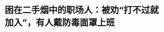 <!DOCTYPE html>
<html lang="zh-CN">

<head>
    
<title>困在二手烟中的职场人：被劝“打不过就加入”，有人戴防毒面罩上班_腾讯新闻</title>
<meta name="keywords" content="二手烟,吸烟者,职场人,吸烟,张伟,林然,防毒面罩,徐娇,职业病,办公室,电子烟">
<meta name="description" content="张伟把“烟囱”比作自己的工作环境。 那是一个能容纳四五个人的小办公室，除了张伟，其他三位同事都有抽烟的习惯。一支接着一支，吞云吐雾，从早上8点到岗，到下午5点下班，不吸烟的张伟常常被熏得“头发懵”“喉咙发紧”。 虽然公司明令“禁止室内抽烟”，并在三楼设置了专门的抽烟区，这些规定人人都能看到，但鲜有人当真...">
<meta name="author" content="腾讯网">
<meta name="copyright" content="Copyright 1998 - 2025 Tencent. All Rights Reserved">
<meta property="og:type" content="news" />

<meta property="og:title" content="困在二手烟中的职场人：被劝“打不过就加入”，有人戴防毒面罩上班_腾讯新闻" />
<meta property="og:description" content="张伟把“烟囱”比作自己的工作环境。 那是一个能容纳四五个人的小办公室，除了张伟，其他三位同事都有抽烟的习惯。一支接着一支，吞云吐雾，从早上8点到岗，到下午5点下班，不吸烟的张伟常常被熏得“头发懵”“喉咙发紧”。 虽然公司明令“禁止室内抽烟”，并在三楼设置了专门的抽烟区，这些规定人人都能看到，但鲜有人当真..." />
<meta property="og:url" content="https://news.qq.com/rain/a/20250531A02JAP00" />
<meta property="og:image" content="https://inews.gtimg.com/om_ls/Olgl9j-dO_WY4WX8f9vGonDrP_nBCJdDTtqTgLY-EicxIAA_640330/0" />
<meta property="article:author" content="长报道" />
<meta property="article:published_time" content="2025-05-31 08:22:10" />
<meta property="category" content="career" />

<meta name="baidu-site-verification" content="jJeIJ5X7pP" />
    <meta charset="utf-8" />
<meta http-equiv="X-UA-Compatible" content="IE=Edge" />
<meta name="viewport" content="width=device-width, initial-scale=1, shrink-to-fit=no" />
<link rel="dns-prefetch" href="mat1.gtimg.com">
<link rel="dns-prefetch" href="i.news.qq.com">
<link rel="shortcut icon" href="https://mat1.gtimg.com/qqcdn/qqindex2021/favicon.ico">
<script nomodule="true" src="https://mat1.gtimg.com/qqcdn/qqindex2021/common-static/20240515201444/core3-37-1.min.js"></script>
<script>
  try {
    if (!window.IntersectionObserver) {
      var observerScript = document.createElement('script');
      observerScript.src = "https://mat1.gtimg.com/qqcdn/qqindex2021/common-static/20241024141058/intersection-observer-polyfill.js";
      document.head.appendChild(observerScript);
    }
  } catch (error) {}
</script>

<script>
  try {
    if (!Element.prototype.scrollTo) {
      var scrollScript = document.createElement('script');
      scrollScript.src = "https://mat1.gtimg.com/qqcdn/qqindex2021/common-static/20241025153001/scroll-behavior-polyfill.js";
      document.head.appendChild(scrollScript);
    }
  } catch (error) {}
</script>
<script>
  try {
    if ('scrollRestoration' in window.history) {
      window.history.scrollRestoration = 'manual';
    }
    window.isPcClient = Boolean(window.electron) && (
      window.navigator.userAgent.indexOf('pc-client') > 0 ||
      window.navigator.userAgent.indexOf('TencentNews') > 0
    );
  } catch {}
</script>
<script>
  try {
    if (window.isPcClient) {
      var bodyStyle = document.createElement('style');
      bodyStyle.innerText = 'body{ zoom: 0.95 }';
      document.head.appendChild(bodyStyle);
    }
  } catch {}
</script>
<script>
  window.DATA = {"url":"https://view.inews.qq.com/a/20250531A02JAP00","article_id":"20250531A02JAP00","article_type":"0","title":"困在二手烟中的职场人：被劝“打不过就加入”，有人戴防毒面罩上班","desc":"张伟把“烟囱”比作自己的工作环境。 那是一个能容纳四五个人的小办公室，除了张伟，其他三位同事都有抽烟的习惯。一支接着一支，吞云吐雾，从早上8点到岗，到下午5点下班，不吸烟的张伟常常被熏得“头发懵”“喉咙发紧”。 虽然公司明令“禁止室内抽烟”，并在三楼设置了专门的抽烟区，这些规定人人都能看到，但鲜有人当真...","iNewsRecommendLevel":1,"abstract":"张伟把“烟囱”比作自己的工作环境。 那是一个能容纳四五个人的小办公室，除了张伟，其他三位同事都有抽烟的习惯。一支接着一支，吞云吐雾，从早上8点到岗，到下午5点下班，不吸烟的张伟常常被熏得“头发懵”“喉咙发紧”。 虽然公司明令“禁止室内抽烟”，并在三楼设置了专门的抽烟区，这些规定人人都能看到，但鲜有人当真...","catalog1":"career","ad_channel_sign":"news","introduction":"","media":"长报道","media_id":"19479668","pubtime":"2025-05-31 08:22:10","comment_id":"8416362717","political":0,"cmsId":"20250531A02JAP00","cms_id":"20250531A02JAP00","closeAllAd":0,"closeAllFavorite":false,"originContent":{"directory":{"ai_list":[{"desc":"【1】“像活在烟囱里”","link":"AIPOS_0"},{"desc":"【2】二手烟，三手烟","link":"AIPOS_1"},{"desc":"【3】沉默的大多数","link":"AIPOS_2"},{"desc":"【4】反击之路","link":"AIPOS_3"}],"enable":2,"list":null},"key_points_show":["职场人普遍面临二手烟困扰，如张伟在办公室被熏得头发懵、喉咙发紧。","尽管公司明令禁止室内抽烟，但实际执行情况不佳，多靠同事间互相体谅。","为此，有人尝试戴防毒面罩、使用湿纸巾或空气净化器等方法应对二手烟。","然而，许多人因顾虑工作发展、避免争端或吸烟者地位，选择忍耐或躲避。","职场二手烟问题引发关注，呼吁加强企业监管和吸烟者自律。"],"text":"\u003cdiv class=\"rich_media_content\"\u003e\u003cp\u003e张伟把“烟囱”比作自己的工作环境。\u003c/p\u003e\u003cp\u003e\u003c/p\u003e\u003cp\u003e那是一个能容纳四五个人的小办公室，除了张伟，其他三位同事都有抽烟的习惯。一支接着一支，吞云吐雾，从早上8点到岗，到下午5点下班，不吸烟的张伟常常被熏得“头发懵”“喉咙发紧”。\u003c/p\u003e\u003cp\u003e\u003c/p\u003e\u003cp\u003e虽然公司明令“禁止室内抽烟”，并在三楼设置了专门的抽烟区，这些规定人人都能看到，但鲜有人当真。\u003c/p\u003e\u003cp\u003e\u003c/p\u003e\u003cp\u003e小办公室中执行规定难，多靠同事间互相体谅，张伟曾尝试与同事沟通，但“寡不敌众”，换来的是同事一笑了之，甚至置之不理。就连领导也无奈表示，“打不过就加入吧”。\u003c/p\u003e\u003cp\u003e\u003c/p\u003e\u003cp\u003e在受二手烟侵扰的第二年，张伟选择戴防毒面罩上班，虽然佩戴时间长后，会有些许不适感，但是确实帮他阻隔不少烟味。\u003c/p\u003e\u003cp\u003e\u003c/p\u003e\u003cp\u003e5月31日，是世界无烟日。九派新闻调查发现，张伟的困境是广泛存在的现象。据世界卫生组织统计，每年约120万非吸烟者因二手烟暴露死亡，其中许多与工作场所暴露相关。\u003c/p\u003e\u003cp style=\"text-align: center\" data-exeditor-arbitrary-box=\"image-box\"\u003e\u003c!--IMG_0--\u003e\u003c/p\u003e\u003cp class=\"qqnews_image_desc\" style=\"color: #666; font-size: 14px; text-align: center\"\u003e办公室二手烟。图/VCG\u003c/p\u003e\u003cp\u003e\u003c/p\u003e\u003cp\u003e那些被“二手烟”困住的职场人，用各自的方式对抗着无形的健康威胁。有受访者尝试用湿纸巾将自己的鼻腔堵住；还有人自带空气净化器和白醋消解味道；甚至有人尝试打举报电话，但碍于工作发展、避免争端、抑或吸烟者的地位，大多数人只能选择忍耐或“躲避”。\u003c/p\u003e\u003cp\u003e\u003c/p\u003e\u003cp\u003e青年演员徐娇也在一次采访中提起被职场二手烟侵扰的经历，她把二手烟问题形象地比作“房间里的大象”，很多人对此都深恶痛绝，但又无可奈何。\u003c/p\u003e\u003cp\u003e\u003c/p\u003e\u003cp\u003e她用“被默许的霸凌”来形容这种现象，“一般都是抽烟者相对拥有权力，他们不会把二手烟当回事，也不会注意到其他人的感受，如果碰到的吸烟者很蛮横，保护好自己才是第一位。” \u003c/p\u003e\u003cp\u003e\u003c/p\u003e\u003cp\u003e\u003cstrong\u003e【1】“像活在烟囱里”\u003c/strong\u003e\u003c/p\u003e\u003cp\u003e\u003c/p\u003e\u003cp\u003e从踏出家门的那一刻起，林然就开始了一场无声的“躲避战”。\u003c/p\u003e\u003cp\u003e\u003c/p\u003e\u003cp\u003e清晨的地铁口是她的第一道防线。离家最近的地铁站门口，有几个早餐铺，常有叼着烟的中年男人聚在一起吞云吐雾，她屏住呼吸，加快脚步绕开。不赶时间的时候，她还会选择离家更远的一站，宁愿多走十分钟也不愿从那片烟雾中穿过。\u003c/p\u003e\u003cp\u003e\u003c/p\u003e\u003cp\u003e写字楼电梯里，同事身上残留的烟味让她下意识侧身避开，但真正的“战场”在办公室，正对着工位的那扇紧闭的玻璃门后腾起灰白的烟雾，让林然很焦虑。\u003c/p\u003e\u003cp\u003e\u003c/p\u003e\u003cp\u003e林然工位所在的平层可以容纳30多人，虽有禁烟标志和吸烟区，但公司部分领导阶层，或以吸烟区太远为由，抑或无视这些规则，常常聚在会议室里吸烟，“虽然他们会把门关上，但是烟味会顺着门缝传到工位”。\u003c/p\u003e\u003cp\u003e\u003c/p\u003e\u003cp\u003e周周的“躲避”比林然开始得晚一些，她把上午的上班时间称作“空气最清新的时候”。但午休时间一至，吸烟的人便端着茶杯，点燃香烟，一直持续到下班时分。\u003c/p\u003e\u003cp\u003e\u003c/p\u003e\u003cp\u003e午餐时间最令周周窒息，每当点餐后准备在办公室用餐时，吸烟的人便开始聚集大肆地抽烟，“我都感觉失去了味觉”。再加上周周所在的平层通风效果差，烟味混杂着各种难闻的气味，令她直呼“头晕到不行”。\u003c/p\u003e\u003cp\u003e\u003c/p\u003e\u003cp style=\"text-align: center\" data-exeditor-arbitrary-box=\"image-box\"\u003e\u003c!--IMG_1--\u003e\u003c/p\u003e\u003cp class=\"qqnews_image_desc\" style=\"color: #666; font-size: 14px; text-align: center\"\u003e周周办公室的人在会议室聚集抽烟。图/受访者提供\u003c/p\u003e\u003cp\u003e\u003c/p\u003e\u003cp\u003e“像接力赛一样。”张伟这样形容他自己所在办公室的吸烟状况。在他所在的四人办公室中，三位男同事轮番吸烟，让狭小的空间终日烟雾缭绕。\u003c/p\u003e\u003cp\u003e\u003c/p\u003e\u003cp\u003e虽然公司明令禁烟并设置了专门吸烟区，但这些规定在小办公室里形同虚设。他跟同事沟通过，也向领导反映过，“领导说实在不行，‘打不过就加入’”，在那样的环境中工作，张伟感觉自己“活在烟囱里一样”。\u003c/p\u003e\u003cp\u003e\u003c/p\u003e\u003cp\u003e\u003cstrong\u003e【2】二手烟，三手烟\u003c/strong\u003e\u003c/p\u003e\u003cp\u003e\u003c/p\u003e\u003cp\u003e频繁的办公室二手烟吸入，为职场人带来了一系列的健康隐患。\u003c/p\u003e\u003cp\u003e\u003c/p\u003e\u003cp\u003e依依现在一闻到烟味就会忍不住咳嗽，一段时间后她发现，每当吸入过多二手烟后，自己还出现了胃胀气，“我咨询过医生是不是因为二手烟造成的，医生说主要是心理上的问题。”\u003c/p\u003e\u003cp\u003e\u003c/p\u003e\u003cp\u003e雯雯短暂地闻到烟味时，仅仅只是产生厌恶的情绪，直到后面长期被迫吸入二手烟，不仅心烦意乱，而且无法集中注意力工作，头痛、呼吸急促、咳嗽、嗓子疼等各种症状产生，“只想快点远离目前的环境。”\u003c/p\u003e\u003cp\u003e\u003c/p\u003e\u003cp\u003e除了心理上带来的压力，不少受访者提到二手烟给自己造成的危害时，都难掩痛楚，呼吸不顺畅、糟糕的皮肤、掉头发严重等，周周自称是一位对味道不敏感的人，但是因为长时间吸食二手烟，导致她现在对烟味异常敏感，甚至能识别生活中的“三手烟”，下班后闻到带回家的烟味，她只能痛苦地“猛洗澡”。\u003c!--MID_AD_0--\u003e\u003c!--EOP_0--\u003e\u003c/p\u003e\u003c!--MID_ARTICLE_AD_0--\u003e\u003c!--PARAGRAPH_0--\u003e\u003cp\u003e\u003c/p\u003e\u003cp\u003e据\u003c!--SECURE_LINK_BEGIN_0--\u003e世界卫生组织\u003c!--SECURE_LINK_END_0--\u003e统计，每年约120万非吸烟者因二手烟死亡，其中许多与工作场所暴露相关。另据2018年中国成人烟草调查结果，非吸烟者的二手烟暴露率为68.1%。50.9%的室内工作者在工作场所看到有人吸烟。长期暴露在二手烟下，\u003c!--SECURE_LINK_BEGIN_1--\u003e肺癌\u003c!--SECURE_LINK_END_1--\u003e、心血管疾病、呼吸系统疾病的风险会显著上升。\u003c!--MID_AD_1--\u003e\u003c!--EOP_1--\u003e\u003c/p\u003e\u003c!--MID_ARTICLE_AD_1--\u003e\u003c!--PARAGRAPH_1--\u003e\u003cp\u003e\u003c/p\u003e\u003cp\u003e吸烟不仅给办公室职员带来二手烟的危害，当被迫吸入二手烟的人将烟味带到其他场所时，三手烟的威胁也随之扩散，进一步侵蚀人们的健康。  \u003c/p\u003e\u003cp\u003e\u003c/p\u003e\u003cp\u003e三手烟是指烟雾残留在物体表面、灰尘甚至衣物上的有毒化学物质，它们会长期存在并持续释放有害成分。张伟对此深有体会，长期吸入二手烟不仅导致他频繁咳嗽、喉咙多痰，下班后衣服和头发上还总是沾满烟味。\u003c/p\u003e\u003cp\u003e\u003c/p\u003e\u003cp\u003e更令他担忧的是，这些残留的有害物质可能会被带回家中，无形中影响孩子的健康。为了让三手烟的危害降到最低，张伟特意准备了一套“工服”放在办公室里，“只要在我办公室里，早上一来我就先去厕所换上它，这样可能对下班影响会小一些，一周再带回家洗一次。”\u003c/p\u003e\u003cp\u003e\u003c/p\u003e\u003cp\u003e\u003cstrong\u003e【3】沉默的大多数\u003c/strong\u003e\u003c/p\u003e\u003cp\u003e\u003c/p\u003e\u003cp\u003e通常情况下，如果能用沟通的方式改善情况，大多数人不会因为二手烟的问题选择离职。\u003c/p\u003e\u003cp\u003e\u003c/p\u003e\u003cp\u003e周周因为办公室二手烟的问题，曾向领导提过两次意见。她记得那时，为了引起老板重视，她刻意夸大了自己的身体不适感，“我跟他说我是鼻炎加咽炎，其实我本人是没有的，但是我希望他可以考虑一下员工的身体健康，尝试说服他。”但并没有任何后续。\u003c/p\u003e\u003cp\u003e\u003c/p\u003e\u003cp\u003e尤其当身边的同事稀松平常地去对待办公室里吸烟的人，反而让她产生了严重的自我怀疑，“我在想是我太矫情了吗？还是我把这件事情看得太严重了？为什么只有我的反应那么大？”\u003c/p\u003e\u003cp\u003e\u003c/p\u003e\u003cp\u003e一段时间后她发现，不是大家能忍受，而是不敢反驳。她记得第一次向领导反馈后，她在微信朋友圈发布了一条仅公司同事可见的动态：“平等地讨厌每一个让我吸二手烟的人”。这条动态获得了许多同事的点赞，“就连没有加微信的同事，经过别的同事看到之后，都特意来加我，就为了给我点赞。”\u003c!--MID_AD_2--\u003e\u003c!--EOP_2--\u003e\u003c/p\u003e\u003c!--MID_ARTICLE_AD_2--\u003e\u003c!--PARAGRAPH_2--\u003e\u003cp\u003e\u003c/p\u003e\u003cp\u003e而同事这种反应，更令周周感到困扰，“为什么大家要那么迂回？吸烟的人很团结，我们却根本不团结。”\u003c/p\u003e\u003cp\u003e\u003c/p\u003e\u003cp\u003e当她第二次向老板提出意见时，她意识到这件事情根本不会改善，“要么就是我独自忍耐，要么就是我离开这里。”\u003c/p\u003e\u003cp\u003e\u003c/p\u003e\u003cp\u003e九派新闻调查发现，周周的遭遇折射出职场二手烟问题的普遍困境，尽管多地禁烟法规涵盖室内公共场所，但企业监管常流于形式；吸烟者多为管理层，普通员工因惧怕未知的后果而选择忍耐；多数人期待“别人出头”，导致维权力量分散。\u003c/p\u003e\u003cp\u003e\u003c/p\u003e\u003cp\u003e林然佩服周周能勇于离开的勇气，她告诉九派新闻，面对办公室吸烟的领导，她自称是“沉默的大多数”。林然也不是没有想过办法，她尝试过戴着口罩上班，还购买了空气净化器，但只能起到短暂的疏解效果。\u003c/p\u003e\u003cp\u003e\u003c/p\u003e\u003cp\u003e张伟也尝试过跟办公室吸烟的同事沟通，而同事往往是一笑了之，要不就是置之不理，“甚至还产生了破窗效应。其他部门的同事会专门来我们这吸烟。”\u003c/p\u003e\u003cp\u003e\u003c/p\u003e\u003cp\u003e面对这种像烟囱一样的环境，他想着“既然改变不了环境，我只能改变自己”，受二手烟侵扰一年后他选择戴防毒面罩上班，虽然佩戴时间长后，会有些许不适感，但是确实帮他阻隔不少烟味。\u003c/p\u003e\u003cp\u003e\u003c/p\u003e\u003cp style=\"text-align: center\" data-exeditor-arbitrary-box=\"image-box\"\u003e\u003c!--IMG_2--\u003e\u003c/p\u003e\u003cp class=\"qqnews_image_desc\" style=\"color: #666; font-size: 14px; text-align: center\"\u003e张伟佩戴防毒面罩。图/受访者提供\u003c/p\u003e\u003cp\u003e\u003c/p\u003e\u003cp\u003e“戴上当天尽量就在屋里拿下来，而且面罩里的滤棉最多使用一周就需要更换，用一周那个上面就特别黄。”张伟算过一笔账，一套防毒面罩，加上更换内里，两三个月100元左右的支出就能换得暂时的“清新”，不失为一种解决办法。\u003c/p\u003e\u003cp\u003e\u003c/p\u003e\u003cp\u003e\u003cstrong\u003e【4】反击之路\u003c/strong\u003e\u003c/p\u003e\u003cp\u003e\u003c/p\u003e\u003cp\u003e事实上，近年来当职场二手烟的话题被不断提起时，总有人试图为其寻找“合理”的解释——“小公司才这样”“男领导多的环境没办法”。但周周深知，这不过是另一种形式的逃避。\u003c/p\u003e\u003cp\u003e\u003c/p\u003e\u003cp\u003e她记得自己将二手烟困扰发到社交平台的那天，收到了来自天南地北的留言，他们晒出和周周一样的困扰，“不同地址、不同公司的人，他们都有出来证明，这些条件根本不是决定办公室有没有人吸烟的条件，是这个人有没有素质而已。跟性别和办公规模根本没有任何关系。”\u003c!--MID_AD_3--\u003e\u003c!--EOP_3--\u003e\u003c/p\u003e\u003c!--MID_ARTICLE_AD_3--\u003e\u003c!--PARAGRAPH_3--\u003e\u003cp\u003e\u003c/p\u003e\u003cp\u003e青年演员徐娇也在一次采访中提起被职场二手烟侵扰的经历，她把二手烟问题形象地比作“房间里的大象”，很多人对此都深恶痛绝，但又无可奈何。\u003c/p\u003e\u003cp\u003e\u003c/p\u003e\u003cp\u003e她甚至用“被默许的霸凌”来形容这种现象，“一般都是抽烟者相对拥有权力，他们不会把二手烟当回事，也不会注意到其他人的感受，如果碰到的吸烟者很蛮横，保护好自己才是第一位。”  \u003c/p\u003e\u003cp\u003e\u003c/p\u003e\u003cp\u003e在采访中，许多职场人表达了类似的困扰。他们厌恶二手烟，却因顾虑工作发展、害怕引发冲突，或碍于吸烟者的地位，最终选择沉默或躲避。\u003c/p\u003e\u003cp\u003e\u003c/p\u003e\u003cp\u003e但也有人不甘于被动忍受。张伟的同事就是其中之一。张伟在办公室忍受了近三年的二手烟，直到一位新同事的到来改变了局面。他记得，女同事入职第一天，在了解到办公室的吸烟情况后，直接翻开员工手册，向吸烟者宣读规定：“如果不在固定场所吸烟，或流动吸烟，被拍到举报后会纳入考核并扣分。”\u003c!--MID_AD_4--\u003e\u003c!--EOP_4--\u003e\u003c/p\u003e\u003c!--MID_ARTICLE_AD_4--\u003e\u003c!--PARAGRAPH_4--\u003e\u003cp\u003e\u003c/p\u003e\u003cp\u003e规定中的“考核”，恰恰与每个人的工资挂钩。\u003c/p\u003e\u003cp\u003e\u003c/p\u003e\u003cp\u003e令人意外的是，这条被长期忽视的规定竟产生了立竿见影的效果。曾经在办公室“吞云吐雾”的三位同事，因有人站出来发声，不再选择在办公室内抽烟，甚至有同事因吸烟区太远，而减少了吸烟的频率。“有同事说，现在一天平均少抽5支烟。”张伟说。\u003c/p\u003e\u003cp\u003e\u003c/p\u003e\u003cp\u003e“当时我看到她拿出员工手册，我还在想，我当时怎么没有想到？我回去也翻一翻。”张伟欣喜地说。\u003c/p\u003e\u003cp\u003e\u003c/p\u003e\u003cp\u003e（以上受访者均为化名）\u003c/p\u003e\u003cp\u003e\u003c/p\u003e\u003cp\u003e九派新闻记者 李恺 实习记者 黄锦鹏\u003c/p\u003e\u003cp\u003e编辑 万璇  付珊\u003c/p\u003e\u003cp\u003e【来源：九派新闻】\u003c/p\u003e\u003cdiv powered-by=\"qqnews_ex-editor\"\u003e\u003c/div\u003e\u003cstyle\u003e.rich_media_content{--news-tabel-th-night-color: #444444;--news-font-day-color: #333;--news-font-night-color: #d9d9d9;--news-bottom-distance: 22px}.rich_media_content p:not([data-exeditor-arbitrary-box=image-box]){letter-spacing:.5px;line-height:30px;margin-bottom:var(--news-bottom-distance);word-wrap:break-word}.rich_media_content{color:var(--news-font-day-color);font-size:18px}@media(prefers-color-scheme:dark){body:not([data-weui-theme=light]):not([dark-mode-disable=true]) .rich_media_content p:not([data-exeditor-arbitrary-box=image-box]){letter-spacing:.5px;line-height:30px;margin-bottom:var(--news-bottom-distance);word-wrap:break-word}body:not([data-weui-theme=light]):not([dark-mode-disable=true]) .rich_media_content{color:var(--news-font-night-color)}}.data_color_scheme_dark .rich_media_content p:not([data-exeditor-arbitrary-box=image-box]){letter-spacing:.5px;line-height:30px;margin-bottom:var(--news-bottom-distance);word-wrap:break-word}.data_color_scheme_dark .rich_media_content{color:var(--news-font-night-color)}.data_color_scheme_dark .rich_media_content{font-size:18px}.rich_media_content p[data-exeditor-arbitrary-box=image-box]{margin-bottom:11px}.rich_media_content\u003ediv:not(.qnt-video),.rich_media_content\u003esection{margin-bottom:var(--news-bottom-distance)}.rich_media_content hr{margin-bottom:var(--news-bottom-distance)}.rich_media_content .link_list{margin:0;margin-top:20px;min-height:0!important}.rich_media_content blockquote{background:#f9f9f9;border-left:6px solid #ccc;margin:1.5em 10px;padding:.5em 10px}.rich_media_content blockquote p{margin-bottom:0!important}.data_color_scheme_dark .rich_media_content blockquote{background:#323232}@media(prefers-color-scheme:dark){body:not([data-weui-theme=light]):not([dark-mode-disable=true]) .rich_media_content blockquote{background:#323232}}.rich_media_content ol[data-ex-list]{--ol-start: 1;--ol-list-style-type: decimal;list-style-type:none;counter-reset:olCounter calc(var(--ol-start,1) - 1);position:relative}.rich_media_content ol[data-ex-list]\u003eli\u003e:first-child::before{content:counter(olCounter,var(--ol-list-style-type)) '. ';counter-increment:olCounter;font-variant-numeric:tabular-nums;display:inline-block}.rich_media_content ul[data-ex-list]{--ul-list-style-type: circle;list-style-type:none;position:relative}.rich_media_content ul[data-ex-list].nonUnicode-list-style-type\u003eli\u003e:first-child::before{content:var(--ul-list-style-type) ' ';font-variant-numeric:tabular-nums;display:inline-block;transform:scale(0.5)}.rich_media_content ul[data-ex-list].unicode-list-style-type\u003eli\u003e:first-child::before{content:var(--ul-list-style-type) ' ';font-variant-numeric:tabular-nums;display:inline-block;transform:scale(0.8)}.rich_media_content ol:not([data-ex-list]){padding-left:revert}.rich_media_content ul:not([data-ex-list]){padding-left:revert}.rich_media_content table{display:table;border-collapse:collapse;margin-bottom:var(--news-bottom-distance)}.rich_media_content table th,.rich_media_content table td{word-wrap:break-word;border:1px solid #ddd;white-space:nowrap;padding:2px 5px}.rich_media_content table th{font-weight:700;background-color:#f0f0f0;text-align:left}.rich_media_content table p{margin-bottom:0!important}.data_color_scheme_dark .rich_media_content table th{background:var(--news-tabel-th-night-color)}@media(prefers-color-scheme:dark){body:not([data-weui-theme=light]):not([dark-mode-disable=true]) .rich_media_content table th{background:var(--news-tabel-th-night-color)}}.rich_media_content .qqnews_image_desc,.rich_media_content p[type=om-image-desc]{line-height:20px!important;text-align:center!important;font-size:14px!important;color:#666!important}.rich_media_content div[data-exeditor-arbitrary-box=wrap]:not([data-exeditor-arbitrary-box-special-style]){max-width:100%}.rich_media_content .qqnews-content{--wmfont: 0;--wmcolor: transparent;font-size:var(--wmfont);color:var(--wmcolor);line-height:var(--wmfont)!important;margin-bottom:var(--wmfont)!important}.rich_media_content .qqnews_sign_emphasis{background:#f7f7f7}.rich_media_content .qqnews_sign_emphasis ol{word-wrap:break-word;border:none;color:#5c5c5c;line-height:28px;list-style:none;margin:14px 0 6px;padding:16px 15px 4px}.rich_media_content .qqnews_sign_emphasis p{margin-bottom:12px!important}.rich_media_content .qqnews_sign_emphasis ol\u003eli\u003ep{padding-left:30px}.rich_media_content .qqnews_sign_emphasis ol\u003eli{list-style:none}.rich_media_content .qqnews_sign_emphasis ol\u003eli\u003ep:first-child::before{margin-left:-30px;content:counter(olCounter,decimal) ''!important;counter-increment:olCounter!important;font-variant-numeric:tabular-nums!important;background:#37f;border-radius:2px;color:#fff;font-size:15px;font-style:normal;text-align:center;line-height:18px;width:18px;height:18px;margin-right:12px;position:relative;top:-1px}.data_color_scheme_dark .rich_media_content .qqnews_sign_emphasis{background:#262626}.data_color_scheme_dark .rich_media_content .qqnews_sign_emphasis ol\u003eli\u003ep{color:#a9a9a9}@media(prefers-color-scheme:dark){body:not([data-weui-theme=light]):not([dark-mode-disable=true]) .rich_media_content .qqnews_sign_emphasis{background:#262626}body:not([data-weui-theme=light]):not([dark-mode-disable=true]) .rich_media_content .qqnews_sign_emphasis ol\u003eli\u003ep{color:#a9a9a9}}.rich_media_content h1,.rich_media_content h2,.rich_media_content h3,.rich_media_content h4,.rich_media_content h5,.rich_media_content h6{margin-bottom:var(--news-bottom-distance);font-weight:700}.rich_media_content h1{font-size:20px}.rich_media_content h2,.rich_media_content h3{font-size:19px}.rich_media_content h4,.rich_media_content h5,.rich_media_content h6{font-size:18px}.rich_media_content li:empty{display:none}.rich_media_content ul,.rich_media_content ol{margin-bottom:var(--news-bottom-distance)}.rich_media_content div\u003ep:only-child{margin-bottom:0!important}.rich_media_content .cms-cke-widget-title-wrap p{margin-bottom:0!important}\u003c/style\u003e\u003c/div\u003e","version":"v2"},"originAttribute":{"IMG_0":{"bigOrigUrl":"https://inews.gtimg.com/om_bt/OyX1u2p1mHWTmWUBzmn3hmbG7uA3Jg8f1KEo_JoZVDyOIAA/0","compressUrl":"https://inews.gtimg.com/om_bt/OyX1u2p1mHWTmWUBzmn3hmbG7uA3Jg8f1KEo_JoZVDyOIAA/641","desc":"","fullPic":"1","height":378,"imgurl0":"https://inews.gtimg.com/om_bt/OyX1u2p1mHWTmWUBzmn3hmbG7uA3Jg8f1KEo_JoZVDyOIAA/0","imgurl1000":"https://inews.gtimg.com/om_bt/OyX1u2p1mHWTmWUBzmn3hmbG7uA3Jg8f1KEo_JoZVDyOIAA/1000","islong":0,"origUrl":"https://inews.gtimg.com/om_bt/OyX1u2p1mHWTmWUBzmn3hmbG7uA3Jg8f1KEo_JoZVDyOIAA/641","size":262,"style":"display: inline-block; max-width: 100%; width: 579px","thumb":"https://inews.gtimg.com/om_bt/OyX1u2p1mHWTmWUBzmn3hmbG7uA3Jg8f1KEo_JoZVDyOIAA_181x181s/0","url":"https://inews.gtimg.com/om_bt/OyX1u2p1mHWTmWUBzmn3hmbG7uA3Jg8f1KEo_JoZVDyOIAA/641","width":579},"IMG_1":{"bigOrigUrl":"https://inews.gtimg.com/om_bt/OzLs11SwdURc2Nd4i8pfKFou_QkwsdoQRVxKHSv7XUqqEAA/0","compressUrl":"https://inews.gtimg.com/om_bt/OzLs11SwdURc2Nd4i8pfKFou_QkwsdoQRVxKHSv7XUqqEAA/641","desc":"","fullPic":"1","height":1391,"imgurl0":"https://inews.gtimg.com/om_bt/OzLs11SwdURc2Nd4i8pfKFou_QkwsdoQRVxKHSv7XUqqEAA/0","imgurl1000":"https://inews.gtimg.com/om_bt/OzLs11SwdURc2Nd4i8pfKFou_QkwsdoQRVxKHSv7XUqqEAA/1000","islong":0,"origUrl":"https://inews.gtimg.com/om_bt/OzLs11SwdURc2Nd4i8pfKFou_QkwsdoQRVxKHSv7XUqqEAA/1000","size":1035,"style":"display: inline-block; max-width: 100%; width: 960px","thumb":"https://inews.gtimg.com/om_bt/OzLs11SwdURc2Nd4i8pfKFou_QkwsdoQRVxKHSv7XUqqEAA_181x181s/0","url":"https://inews.gtimg.com/om_bt/OzLs11SwdURc2Nd4i8pfKFou_QkwsdoQRVxKHSv7XUqqEAA/641","width":641},"IMG_2":{"bigOrigUrl":"https://inews.gtimg.com/om_bt/OlsJuLt2URR3S8jT6yS1qw9gkagCjMw5kJzp-rvdy38qkAA/0","compressUrl":"https://inews.gtimg.com/om_bt/OlsJuLt2URR3S8jT6yS1qw9gkagCjMw5kJzp-rvdy38qkAA/641","desc":"","fullPic":"1","height":818,"imgurl0":"https://inews.gtimg.com/om_bt/OlsJuLt2URR3S8jT6yS1qw9gkagCjMw5kJzp-rvdy38qkAA/0","imgurl1000":"https://inews.gtimg.com/om_bt/OlsJuLt2URR3S8jT6yS1qw9gkagCjMw5kJzp-rvdy38qkAA/1000","islong":0,"origUrl":"https://inews.gtimg.com/om_bt/OlsJuLt2URR3S8jT6yS1qw9gkagCjMw5kJzp-rvdy38qkAA/641","size":271,"style":"display: inline-block; max-width: 100%; width: 960px","thumb":"https://inews.gtimg.com/om_bt/OlsJuLt2URR3S8jT6yS1qw9gkagCjMw5kJzp-rvdy38qkAA_181x181s/0","url":"https://inews.gtimg.com/om_bt/OlsJuLt2URR3S8jT6yS1qw9gkagCjMw5kJzp-rvdy38qkAA/641","width":641}},"selfDeclare":{},"userAddress":"湖北","card":{"chlid":"19479668","chlname":"长报道","desc":"九派新闻旗下重点报道","icon":"http://inews.gtimg.com/newsapp_ls/0/13035699988_200200/0","msgEntry":1,"uin":"ecfd3ee6f3030c079efbbe13dddf2c98d6","update_frequency":"0","vip_desc":"武汉晨报九派新闻长报道官方账号","vip_icon_night":"http://inews.gtimg.com/newsapp_ls/0/14876052067/0","vip_place":"left","vip_type":"30012","vip_icon":"http://inews.gtimg.com/newsapp_ls/0/14876051701/0","vip_type_new":"30012","suid":"8QMd33ha6oAeuTbc","liveInfo":{},"cpLevel":1},"interationCount":{"like":16,"collect":10,"share":12},"payment_info":{},"article_is_pay":false,"payment_column_info_v1":{"is_column_pay":false,"read_count_all":0},"tag_info_item":null,"contentWordsNum":3356,"extraProperty":{"FeedbackDetailDisableInsert":1,"zanSkinType":""},"relateWelfare":{},"aiSwitch":true,"isOversize":false,"videoArr":[]};
</script>
<script>
  window.channelInfo = {"channelConfig":{"channelNav":[{"_auto_id":"1","active_alien_img":"","alien_img":"","channel_id":"news_news_home","is_local":"0","link":"https://www.qq.com","name_cn":"首页","name_en":"home"},{"_auto_id":"2","active_alien_img":"","alien_img":"","channel_id":"news_news_top","is_local":"0","link":"","name_cn":"要闻","name_en":"news"},{"_auto_id":"4","active_alien_img":"","alien_img":"","channel_id":"news_news_bj","is_local":"1","link":"","name_cn":"北京","name_en":"bj"},{"_auto_id":"5","active_alien_img":"","alien_img":"","channel_id":"news_news_finance","is_local":"0","link":"","name_cn":"财经","name_en":"finance"},{"_auto_id":"6","active_alien_img":"","alien_img":"","channel_id":"news_news_tech","is_local":"0","link":"","name_cn":"科技","name_en":"tech"},{"_auto_id":"7","active_alien_img":"","alien_img":"","channel_id":"tv","is_local":"0","link":"https://v.qq.com/channel/tv/?ptag=qqnews","name_cn":"电视剧","name_en":"tv"},{"_auto_id":"8","active_alien_img":"","alien_img":"","channel_id":"news_news_qa","is_local":"0","link":"","name_cn":"热问","name_en":"qa"},{"_auto_id":"9","active_alien_img":"","alien_img":"","channel_id":"news_news_ent","is_local":"0","link":"","name_cn":"娱乐","name_en":"ent"},{"_auto_id":"10","active_alien_img":"","alien_img":"","channel_id":"variety","is_local":"0","link":"https://v.qq.com/channel/variety/?ptag=qqnews","name_cn":"综艺","name_en":"variety"},{"_auto_id":"11","active_alien_img":"","alien_img":"","channel_id":"news_news_sports","is_local":"0","link":"","name_cn":"体育","name_en":"sports"},{"_auto_id":"13","active_alien_img":"","alien_img":"","channel_id":"news_news_nba","is_local":"0","link":"","name_cn":"NBA","name_en":"nba"},{"_auto_id":"14","active_alien_img":"","alien_img":"","channel_id":"news_news_world","is_local":"0","link":"","name_cn":"国际","name_en":"world"},{"_auto_id":"15","active_alien_img":"","alien_img":"","channel_id":"news_news_mil","is_local":"0","link":"","name_cn":"军事","name_en":"milite"},{"_auto_id":"16","active_alien_img":"","alien_img":"","channel_id":"news_news_auto","is_local":"0","link":"","name_cn":"汽车","name_en":"auto"},{"_auto_id":"17","active_alien_img":"","alien_img":"","channel_id":"news_news_house","is_local":"0","link":"","name_cn":"房产","name_en":"house"},{"_auto_id":"18","active_alien_img":"","alien_img":"","channel_id":"news_news_edu","is_local":"0","link":"","name_cn":"教育","name_en":"edu"},{"_auto_id":"19","active_alien_img":"","alien_img":"","channel_id":"news_news_antip","is_local":"0","link":"","name_cn":"健康","name_en":"health"},{"_auto_id":"20","active_alien_img":"","alien_img":"","channel_id":"news_news_video","is_local":"0","link":"","name_cn":"视频","name_en":"video"},{"_auto_id":"21","active_alien_img":"","alien_img":"","channel_id":"news_news_game","is_local":"0","link":"","name_cn":"游戏","name_en":"games"},{"_auto_id":"22","active_alien_img":"","alien_img":"","channel_id":"news_news_nchupin","is_local":"0","link":"","name_cn":"眼界","name_en":"chupin"},{"_auto_id":"24","active_alien_img":"","alien_img":"","channel_id":"news_news_football","is_local":"0","link":"","name_cn":"足球","name_en":"football"},{"_auto_id":"25","active_alien_img":"","alien_img":"","channel_id":"news_news_kepu","is_local":"0","link":"","name_cn":"科学","name_en":"kepu"},{"_auto_id":"26","active_alien_img":"","alien_img":"","channel_id":"news_news_digi","is_local":"0","link":"","name_cn":"数码","name_en":"digi"},{"_auto_id":"28","active_alien_img":"","alien_img":"","channel_id":"ymzx","is_local":"0","link":"https://gamer.qq.com/v2/cloudgame/game/96897?ichannel=txxwpc0Ftxxwpc1","name_cn":"元梦之星","name_en":"news_news_ymzx"},{"_auto_id":"31","active_alien_img":"","alien_img":"","channel_id":"movie","is_local":"0","link":"https://v.qq.com/channel/movie/?ptag=qqnews","name_cn":"电影","name_en":"movie"},{"_auto_id":"32","active_alien_img":"","alien_img":"","channel_id":"news_news_esport","is_local":"0","link":"","name_cn":"电竞","name_en":"esport"},{"_auto_id":"34","active_alien_img":"","alien_img":"","channel_id":"news_news_history","is_local":"0","link":"","name_cn":"历史","name_en":"history"},{"_auto_id":"35","active_alien_img":"","alien_img":"","channel_id":"news_news_baby","is_local":"0","link":"","name_cn":"育儿","name_en":"baby"},{"_auto_id":"36","active_alien_img":"","alien_img":"","channel_id":"hbjy","is_local":"0","link":"https://gp.qq.com/act/a20250421mnqlx/news.shtml","name_cn":"和平精英","name_en":"news_news_hbjy"},{"_auto_id":"37","active_alien_img":"","alien_img":"","channel_id":"cloud_gamer","is_local":"0","link":"https://gamer.qq.com/?ichannel=txxwpc0Ftxxwpc1","name_cn":"云游戏","name_en":"cloud_gamer"},{"_auto_id":"38","active_alien_img":"","alien_img":"","channel_id":"news_news_lic","is_local":"0","link":"","name_cn":"理财","name_en":"finance_licai"},{"_auto_id":"39","active_alien_img":"","alien_img":"","channel_id":"news_news_istock","is_local":"0","link":"","name_cn":"股票","name_en":"finance_stock"},{"_auto_id":"40","active_alien_img":"","alien_img":"","channel_id":"ren_min_shi_pin","is_local":"0","link":"https://news.qq.com/omn/author/8QMd3Hld74cbujbY?tab=om_video","name_cn":"人民视频","name_en":"ren_min_shi_pin"},{"_auto_id":"41","active_alien_img":"","alien_img":"","channel_id":"news_news_weather","is_local":"0","link":"https://tianqi.qq.com/index.htm","name_cn":"天气","name_en":"weather"}]}};
</script>
<script>
  window.articleConfig = {"rightConfig":[{"_auto_id":"1","category_key":"default","modules":"{\"moduleList\":[{\"title\":\"作者其他文章\",\"id\":\"user_article\"},{\"title\":\"精选视频\",\"id\":\"video_album\",\"videoType\":\"tag\",\"videoId\":\"aUepxrtchGM=\",\"isSticky\":0},{\"title\":\"下载条\",\"id\":\"download_banner\",\"isSticky\":1},{\"title\":\"热点榜\",\"id\":\"hot_rank_list\",\"isSticky\":1},{\"title\":\"广告推广\",\"id\":\"ssp_ad_module\",\"category\":\"ad_ssp\",\"loid\":\"109\",\"isSticky\":1},{\"title\":\"广告推广位\",\"id\":\"c2s_ad_module\",\"category\":\"right_c2s\",\"path\":\"QQcom_all_Rectangle-1|QQcom_all_Rectangle-2|QQcom_all_Rectangle-3\",\"isSticky\":1}]}"},{"_auto_id":"2","category_key":"ent","modules":"{\"moduleList\":[{\"title\":\"作者其他文章\",\"id\":\"user_article\"},{\"title\":\"精选视频\",\"id\":\"video_album\",\"videoType\":\"tag\",\"videoId\":\"aUepxrtchGM=\"},{\"title\":\"下载条\",\"id\":\"download_banner\",\"isSticky\":1},{\"title\":\"热点榜\",\"id\":\"hot_rank_list\",\"isSticky\":1},{\"title\":\"广告推广\",\"id\":\"ssp_ad_module\",\"category\":\"ad_ssp\",\"loid\":\"109\",\"isSticky\":1},{\"title\":\"广告推广\",\"id\":\"ssp_ad_module\",\"category\":\"ad_ssp\",\"loid\":\"117\",\"isSticky\":1}]}"},{"_auto_id":"3","category_key":"game","modules":"{\"moduleList\":[{\"title\":\"作者其他文章\",\"id\":\"user_article\"},{\"title\":\"精选视频\",\"id\":\"video_album\",\"videoType\":\"tag\",\"videoId\":\"aUepxrtchGM=\"},{\"title\":\"热门游戏\",\"id\":\"recommend_game\",\"isSticky\":0},{\"title\":\"下载条\",\"id\":\"download_banner\",\"isSticky\":1},{\"title\":\"热点榜\",\"id\":\"hot_rank_list\",\"isSticky\":1},{\"title\":\"广告推广\",\"id\":\"ssp_ad_module\",\"category\":\"ad_ssp\",\"loid\":\"109\",\"isSticky\":1},{\"title\":\"广告推广位\",\"id\":\"c2s_ad_module\",\"category\":\"right_c2s\",\"path\":\"QQcom_all_Rectangle-1|QQcom_all_Rectangle-2|QQcom_all_Rectangle-3\",\"isSticky\":1}]}"},{"_auto_id":"4","category_key":"tech","modules":"{\"moduleList\":[{\"title\":\"作者其他文章\",\"id\":\"user_article\"},{\"title\":\"精选视频\",\"id\":\"video_album\",\"videoType\":\"tag\",\"videoId\":\"aUepxrtchGM=\"},{\"title\":\"下载条\",\"id\":\"download_banner\",\"isSticky\":1},{\"title\":\"热点榜\",\"id\":\"hot_rank_list\",\"isSticky\":1},{\"title\":\"广告推广\",\"id\":\"ssp_ad_module\",\"category\":\"ad_ssp\",\"loid\":\"109\",\"isSticky\":1},{\"title\":\"广告推广位\",\"id\":\"c2s_ad_module\",\"category\":\"right_c2s\",\"path\":\"QQcom_all_Rectangle-1|QQcom_all_Rectangle-2|QQcom_all_Rectangle-3\",\"isSticky\":1}]}"},{"_auto_id":"5","category_key":"finance","modules":"{\"moduleList\":[{\"title\":\"作者其他文章\",\"id\":\"user_article\"},{\"title\":\"精选视频\",\"id\":\"video_album\",\"videoType\":\"tag\",\"videoId\":\"aUepxrtchGM=\"},{\"title\":\"下载条\",\"id\":\"download_banner\",\"isSticky\":1},{\"title\":\"热点榜\",\"id\":\"hot_rank_list\",\"isSticky\":1},{\"title\":\"广告推广\",\"id\":\"ssp_ad_module\",\"category\":\"ad_ssp\",\"loid\":\"109\",\"isSticky\":1},{\"title\":\"广告推广位\",\"id\":\"c2s_ad_module\",\"category\":\"right_c2s\",\"path\":\"QQcom_all_Rectangle-1|QQcom_all_Rectangle-2|QQcom_all_Rectangle-3\",\"isSticky\":1}]}"},{"_auto_id":"6","category_key":"news","modules":"{\"moduleList\":[{\"title\":\"作者其他文章\",\"id\":\"user_article\"},{\"title\":\"精选视频\",\"id\":\"video_album\",\"videoType\":\"tag\",\"videoId\":\"aUepxrtchGM=\"},{\"title\":\"下载条\",\"id\":\"download_banner\",\"isSticky\":1},{\"title\":\"热点榜\",\"id\":\"hot_rank_list\",\"isSticky\":1},{\"title\":\"广告推广\",\"id\":\"ssp_ad_module\",\"category\":\"ad_ssp\",\"loid\":\"109\",\"isSticky\":1},{\"title\":\"广告推广位\",\"id\":\"c2s_ad_module\",\"category\":\"right_c2s\",\"path\":\"QQcom_all_Rectangle-1|QQcom_all_Rectangle-2|QQcom_all_Rectangle-3\",\"isSticky\":1}]}"},{"_auto_id":"7","category_key":"fashion","modules":"{\"moduleList\":[{\"title\":\"作者其他文章\",\"id\":\"user_article\"},{\"title\":\"精选视频\",\"id\":\"video_album\",\"videoType\":\"tag\",\"videoId\":\"aUepxrtchGM=\"},{\"title\":\"下载条\",\"id\":\"download_banner\",\"isSticky\":1},{\"title\":\"热点榜\",\"id\":\"hot_rank_list\",\"isSticky\":1},{\"title\":\"广告推广\",\"id\":\"ssp_ad_module\",\"category\":\"ad_ssp\",\"loid\":\"109\",\"isSticky\":1},{\"title\":\"广告推广位\",\"id\":\"c2s_ad_module\",\"category\":\"right_c2s\",\"path\":\"QQcom_all_Rectangle-1|QQcom_all_Rectangle-2|QQcom_all_Rectangle-3\",\"isSticky\":1}]}"},{"_auto_id":"8","category_key":"sports","modules":"{\"moduleList\":[{\"title\":\"作者其他文章\",\"id\":\"user_article\"},{\"title\":\"精选视频\",\"id\":\"video_album\",\"videoType\":\"tag\",\"videoId\":\"aUepxrtchGM=\"},{\"title\":\"下载条\",\"id\":\"download_banner\",\"isSticky\":1},{\"title\":\"热点榜\",\"id\":\"hot_rank_list\",\"isSticky\":1},{\"title\":\"广告推广\",\"id\":\"ssp_ad_module\",\"category\":\"ad_ssp\",\"loid\":\"109\",\"isSticky\":1},{\"title\":\"广告推广位\",\"id\":\"c2s_ad_module\",\"category\":\"right_c2s\",\"path\":\"QQcom_all_Rectangle-1|QQcom_all_Rectangle-2|QQcom_all_Rectangle-3\",\"isSticky\":1}]}"},{"_auto_id":"9","category_key":"health","modules":"{\"moduleList\":[{\"title\":\"作者其他文章\",\"id\":\"user_article\"},{\"title\":\"精选视频\",\"id\":\"video_album\",\"videoType\":\"tag\",\"videoId\":\"aUepxrtchGM=\"},{\"title\":\"下载条\",\"id\":\"download_banner\",\"isSticky\":1},{\"title\":\"热点榜\",\"id\":\"hot_rank_list\",\"isSticky\":1},{\"title\":\"广告推广\",\"id\":\"ssp_ad_module\",\"category\":\"ad_ssp\",\"loid\":\"109\",\"isSticky\":1},{\"title\":\"广告推广位\",\"id\":\"c2s_ad_module\",\"category\":\"right_c2s\",\"path\":\"QQcom_all_Rectangle-1|QQcom_all_Rectangle-2|QQcom_all_Rectangle-3\",\"isSticky\":1}]}"},{"_auto_id":"10","category_key":"nba","modules":"{\"moduleList\":[{\"title\":\"作者其他文章\",\"id\":\"user_article\"},{\"title\":\"精选视频\",\"id\":\"video_album\",\"videoType\":\"tag\",\"videoId\":\"aUepxrtchGM=\"},{\"title\":\"下载条\",\"id\":\"download_banner\",\"isSticky\":1},{\"title\":\"热点榜\",\"id\":\"hot_rank_list\",\"isSticky\":1},{\"title\":\"广告推广\",\"id\":\"ssp_ad_module\",\"category\":\"ad_ssp\",\"loid\":\"109\",\"isSticky\":1},{\"title\":\"广告推广位\",\"id\":\"c2s_ad_module\",\"category\":\"right_c2s\",\"path\":\"QQcom_all_Rectangle-1|QQcom_all_Rectangle-2|QQcom_all_Rectangle-3\",\"isSticky\":1}]}"},{"_auto_id":"11","category_key":"edu","modules":"{\"moduleList\":[{\"title\":\"作者其他文章\",\"id\":\"user_article\"},{\"title\":\"精选视频\",\"id\":\"video_album\",\"videoType\":\"tag\",\"videoId\":\"aUWpxLNdg2c=\"},{\"title\":\"下载条\",\"id\":\"download_banner\",\"isSticky\":1},{\"title\":\"热点榜\",\"id\":\"hot_rank_list\",\"isSticky\":1},{\"title\":\"广告推广\",\"id\":\"ssp_ad_module\",\"category\":\"ad_ssp\",\"loid\":\"109\",\"isSticky\":1},{\"title\":\"广告推广位\",\"id\":\"c2s_ad_module\",\"category\":\"right_c2s\",\"path\":\"QQcom_all_Rectangle-1|QQcom_all_Rectangle-2|QQcom_all_Rectangle-3\",\"isSticky\":1}]}"},{"_auto_id":"12","category_key":"ad","modules":"{\"moduleList\":[{\"title\":\"广告推广\",\"id\":\"ssp_ad_module\",\"category\":\"ad_ssp\",\"loid\":\"109\",\"isSticky\":1},{\"title\":\"广告推广位\",\"id\":\"c2s_ad_module\",\"category\":\"right_c2s\",\"path\":\"QQcom_all_Rectangle-1|QQcom_all_Rectangle-2|QQcom_all_Rectangle-3\",\"isSticky\":1}]}"}],"tonglanAdConfig":[{"_auto_id":"1","modules":"{\"moduleList\":[{\"title\":\"广告推广位\",\"id\":\"top\",\"category\":\"top_c2s\",\"path\":\"QQcom_all_Width1-1\"},{\"title\":\"广告推广位\",\"id\":\"bottom\",\"category\":\"bottom_c2s\",\"path\":\"QQcom_all_Width1-2\"}]}"}],"bottomConfig":[],"videoAdConfig":[{"_auto_id":"1","normal_time":"10","switch":"1","video_count":"0","video_time":"0"}],"rightGameConfig":[{"_auto_id":"2","desc":"连续登录送游戏钻石，群雄共聚称霸沙城","icon":"https://inews.gtimg.com/newsapp_bt/0/0627161037914_3816/0","link":"https://s.iwan.qq.com/opengame/tenvideo/index.html?hidestatusbar=1&hidetitlebar=1&immersive=1&syswebview=1&landscape=1&gameid=49085&url=https%3A%2F%2Fgz-file.91ninthpalace.com%2Fwzzx%2Findex_tencent_iwan.html%20&ref_ele=90015","name":"王者之心2"},{"_auto_id":"3","desc":"上线送VIP！万人同屏横扫沙城","icon":"https://inews.gtimg.com/newsapp_bt/0/0627155752146_4584/0","link":"https://s.iwan.qq.com/opengame/tenvideo/index.html?hidestatusbar=1&hidetitlebar=1&immersive=1&landscape=1&syswebview=1&gameid=47203&url=https%3A%2F%2Fcqss2login.bigrnet.com%2Fiwan%2Fh5%2Fplay%2Floading&ref_ele=90015","name":"传奇盛世"},{"_auto_id":"4","desc":"超高爆率，经典玩法","icon":"https://inews.gtimg.com/newsapp_bt/0/0627160641137_9103/0","link":"https://s.iwan.qq.com/opengame/tenvideo/index.html?hidestatusbar=1&hidetitlebar=1&immersive=1&syswebview=1&gameid=43803&url=https%3A%2F%2Fsdk.mxzgame.com%2FGames%2Fportal%2F108337%2FTXVApp&ref_ele=90015","name":"新不良人"},{"_auto_id":"6","desc":"超多福利登录即领，海量游戏任你畅玩","icon":"https://inews.gtimg.com/newsapp_bt/0/111315495935_3595/0","link":"https://dldir3.qq.com/minigamefile/webdownloads/QQGameMini_silent_1002020001_cid0.exe","name":"QQ游戏大厅"},{"_auto_id":"7","desc":"纯正经典玩法，欢乐挑战赛火热来袭","icon":"https://inews.gtimg.com/newsapp_bt/0/070918050891_4971/0","link":"https://minigame.qq.com/h5game_frame_test/?appid=200904&ifid=1502020001","name":"欢乐斗地主"},{"_auto_id":"8","desc":"新服大放送，享赚你就来","icon":"https://inews.gtimg.com/newsapp_bt/0/0627154608860_7318/0","link":"https://s.iwan.qq.com/opengame/tenvideo/index.html?hidestatusbar=1&hidetitlebar=1&immersive=1&syswebview=1&landscape=1&gameid=43403&url=https%3A%2F%2Flogin-wxxyx2-bzsc.jikewan.com%2Fgame%2Fcqtxvideo.html&ref_ele=90015","name":"百战沙城"},{"_auto_id":"9","desc":"全新极速版本爽玩！送新武魂转换卡","icon":"https://inews.gtimg.com/newsapp_bt/0/1016115936984_7153/0","link":"https://s.iwan.qq.com/opengame/tenvideo/index.html?hidestatusbar=1&hidetitlebar=1&immersive=1&syswebview=1&gameid=51477&url=https%3A%2F%2Fh5sdk.cdqcwl.com%2Fsdk%2Ftxaiwandefault%2Fce43a6806214ed5b3e2227ca7e99e27a%2F2231&ref_ele=90015","name":"斗罗大陆"},{"_auto_id":"10","desc":"原汁原味，正版授权","icon":"https://inews.gtimg.com/newsapp_bt/0/0627160844946_1794/0","link":"https://s.iwan.qq.com/opengame/tenvideo/index.html?hidetitlebar=1&immersive=1&syswebview=1&landscape=1&gameid=37275&url=https%3A%2F%2Fsdk.mxzgame.com%2FGames%2Fportal%2F100211%2FTXVApp&ref_ele=90015","name":"原始传奇"},{"_auto_id":"11","desc":"登录领神秘巨星，打造巅峰阵容","icon":"https://inews.gtimg.com/newsapp_bt/0/0701170959368_8122/0","link":"https://s.iwan.qq.com/opengame/tenvideo/index.html?hidestatusbar=1&hidetitlebar=1&immersive=1&syswebview=1&gameid=40591&url=https%3A%2F%2Frh.diaigame.com%2Fh5plat%2Fplay%2Fpackage_code%2FP0012462&ref_ele=90015","name":"巅峰冠军足球"},{"_auto_id":"12","desc":"赛季制实时PVP联机对战","icon":"https://inews.gtimg.com/newsapp_bt/0/0701165259701_7142/0","link":"https://s.iwan.qq.com/opengame/tenvideo/index.html?hidestatusbar=1&hidetitlebar=1&immersive=1&syswebview=1&gameid=49634&url=https%3A%2F%2Ffootball.shenshoucdn.com%2Ffootball_new%2Fh5%2Ftxsp%2Findex.html&ref_ele=90015","name":"球场风云"},{"_auto_id":"13","desc":"专注超爽打宝体验","icon":"https://inews.gtimg.com/newsapp_bt/0/0627154956673_3154/0","link":"https://s.iwan.qq.com/opengame/tenvideo/index.html?hidestatusbar=1&hidetitlebar=1&immersive=1&syswebview=1&gameid=41057&url=https%3A%2F%2Fh5apily.fire2333.com%2Fh5sdk%2Ftxshipin%2Findex%2F3200222%2F3200112&ref_ele=90015","name":"传奇至尊"},{"_auto_id":"17","desc":"魔幻风格，超大场面","icon":"https://inews.gtimg.com/newsapp_bt/0/0701171500721_6895/0","link":"https://s.iwan.qq.com/opengame/tenvideo/index.html?hidestatusbar=1&hidetitlebar=1&immersive=1&syswebview=1&gameid=33112&url=https%3A%2F%2Fcsjs-tx.ebibi.com%2Fgame%2Fh5iwan-wwzs%2Fmain%2Findex.html&ref_ele=90015","name":"万王之神"},{"_auto_id":"19","desc":"经典神话背景，高清细腻画质","icon":"https://inews.gtimg.com/newsapp_bt/0/0709181543493_4955/0","link":"https://s.iwan.qq.com/opengame/tenvideo/index.html?hidestatusbar=1&hidetitlebar=1&immersive=1&syswebview=1&gameid=39686&url=https%3A%2F%2Fsdk.gz.1253361160.clb.myqcloud.com%2FGames%2Fportal%2F108311%2FTXVApp&ref_ele=90015","name":"凡人神将传"}]};
</script>
<script src="https://mat1.gtimg.com/www/js/emonitor/custom_ed041a23.js" charset="utf-8"></script>
<script>
  try {
    window.emonitorIns = emonitor.create({
      name: 'newsqq_normalArticle',
      atta: {
        name: 'newsqq',
      },
      mode: '007',
    });
  } catch (err) {
    console.warn(err);
  }
</script>
<link href="https://mat1.gtimg.com/qqcdn/qqindex2021/common-static/hel/qqnews-pc-dc_20250529072057/static/css/static.css" rel="stylesheet">

<script>window.__HEL_PRESET_META__={"qqnews-pc-components":{"app":{"id":1366,"name":"qqnews-pc-components","app_group_name":"qqnews-pc-components","proj_ver":{"map":{},"utime":0},"online_version":"qqnews-pc-components_20250515055747","build_version":"qqnews-pc-components_20250529071843","update_at":"2025-05-29T11:19:37.000Z","desc":"set by [init], from container [formal.pc.dc.sz101007] worker [0]"},"version":{"sub_app_name":"qqnews-pc-components","sub_app_version":"qqnews-pc-components_20250529071843","src_map":{"webDirPath":"https://mat1.gtimg.com/qqcdn/qqindex2021/common-static/hel/qqnews-pc-components_20250529071843","htmlIndexSrc":"https://mat1.gtimg.com/qqcdn/qqindex2021/common-static/hel/qqnews-pc-components_20250529071843/index.html","extractMode":"all","iframeSrc":"","chunkCssSrcList":["https://mat1.gtimg.com/qqcdn/qqindex2021/common-static/hel/qqnews-pc-components_20250529071843/static/css/index.css"],"chunkJsSrcList":["https://mat1.gtimg.com/qqcdn/qqindex2021/common-static/hel/qqnews-pc-components_20250529071843/static/js/index.js"],"staticCssSrcList":[],"staticJsSrcList":["https://mat1.gtimg.com/qqcdn/qqindex2021/static/20231212123233/react.production.min.js","https://mat1.gtimg.com/qqcdn/qqindex2021/static/20231212123233/react-dom.production.min.js","https://mat1.gtimg.com/qqcdn/qqindex2021/common-static/hel/hel-base-v16.js"],"relativeCssSrcList":[],"relativeJsSrcList":[],"privCssSrcList":[],"srvModSrcList":[],"srvModSrcIndex":"","headAssetList":[{"tag":"staticScript","append":false,"attrs":{"src":"https://mat1.gtimg.com/qqcdn/qqindex2021/static/20231212123233/react.production.min.js"}},{"tag":"staticScript","append":false,"attrs":{"src":"https://mat1.gtimg.com/qqcdn/qqindex2021/static/20231212123233/react-dom.production.min.js"}},{"tag":"staticScript","append":false,"attrs":{"src":"https://mat1.gtimg.com/qqcdn/qqindex2021/common-static/hel/hel-base-v16.js"}},{"tag":"script","append":true,"attrs":{"src":"https://mat1.gtimg.com/qqcdn/qqindex2021/common-static/hel/qqnews-pc-components_20250529071843/static/js/index.js","defer":""}},{"tag":"link","append":true,"attrs":{"href":"https://mat1.gtimg.com/qqcdn/qqindex2021/common-static/hel/qqnews-pc-components_20250529071843/static/css/index.css","rel":"stylesheet"}}],"bodyAssetList":[]},"update_at":"2025-05-29T11:19:36.000Z","create_at":"2025-05-29T11:19:36.000Z","_worker_id":"0","_is_backup":true}}}</script>
<script>window.__VIEW_PATH__="article.ejs";</script>
</head>

<body id="dc-normal-body">
  <div id="top-nav"></div>
  <div id="topAd"></div>
  <div class="qqweb-pc-content ">
    <div class="content-left">
      <div class="content">
        <div class="left-tool" id="left-tool"></div>
                <div class="content-article">
            <div id="article-column-tag"></div>
            <h1>困在二手烟中的职场人：被劝“打不过就加入”，有人戴防毒面罩上班</h1>
            <div id="article-author"></div>
            <div id="article-content"></div>
          <div id="article-status"></div>
          <div id="relate-question"></div>
          <div class="recommend-con" id="ArticleBottom"></div>
        </div>
      </div>
      <div id="article-comment"></div>
      <div id="recommend"></div>
      <div id="bottomAd"></div>
      <div id="article-footer"></div>
    </div>
    <div id="content-right" class="content-right"></div>
  </div>
  <div id="go-top"></div>
  <script>
    var navDom = document.getElementById('top-nav');
    if (window.isPcClient && navDom) {
      navDom.style.height = '0';
    }
  </script>
    <script type="text/javascript">
  var TIME_BEFORE_LOAD_CRYSTAL = Date.now();
</script>
<script src="https://mat1.gtimg.com/qqcdn/qqindex2021/advertisement/qqdc/crystal.202504291215.min.js" id="l_qq_com"></script>
<script type="text/javascript">
  if (typeof crystal === 'undefined' && Math.random() <= 1) {
    (function() {
      var TIME_AFTER_LOAD_CRYSTAL = Date.now();
      var img = new Image(1, 1);
      img.src = "//dp3.qq.com/qqcom/?adb=1&dm=new&err=1002&blockjs=" + (TIME_AFTER_LOAD_CRYSTAL - TIME_BEFORE_LOAD_CRYSTAL);
    })();
  }
</script>
    <iframe style="display: none;" src="https://i.news.qq.com/web_backend/getWebPacUid"></iframe>
<script src="https://mat1.gtimg.com/qqcdn/qqindex2021/common-static/20240805160928/react.production.min.js"></script>
<script src="https://mat1.gtimg.com/qqcdn/qqindex2021/common-static/20240805160928/react-dom.production.min.js"></script>
<script src="https://mat1.gtimg.com/qqcdn/qqindex2021/common-static/20241018171503/universal-report.min.js"></script>
<script defer type="text/javascript" src="https://mat1.gtimg.com/qqcdn/qqindex2021/libs/barrier/aria.js?appid=9327b8b06379d9d1728bbfbe2025ef9c" charset="utf-8"></script>
<script defer src="https://t.captcha.qq.com/TCaptcha.js"></script>
<script>document.cookie="hel_err=;path=/;";</script>
<script src="https://mat1.gtimg.com/qqcdn/qqindex2021/common-static/hel/hel-base-v16.js"></script>
<script src="https://mat1.gtimg.com/qqcdn/qqindex2021/common-static/hel/qqnews-pc-hel-entry_20250117174052/static/js/index.js"></script>
<link rel="preload" href="https://mat1.gtimg.com/qqcdn/qqindex2021/common-static/hel/qqnews-pc-dc_20250529072057/static/js/static.js" as="script">
<link rel="preload" href="https://mat1.gtimg.com/qqcdn/qqindex2021/common-static/hel/qqnews-pc-components_20250529071843/static/js/index.js" as="script">
<script>window.loadProject("https://mat1.gtimg.com/qqcdn/qqindex2021/common-static/hel/qqnews-pc-dc_20250529072057/static/js/static.js");</script>
<iframe id="videoFrame" style="display: none;" src="https://video.qq.com/cookie/sync_qqnews.html"></iframe>
</body>

</html>
